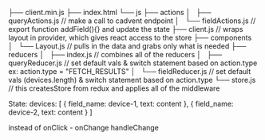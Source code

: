 ├── client.min.js
├── index.html
└── js
    ├── actions
    │   ├── queryActions.js // make a call to cadvent endpoint
    │   └── fieldActions.js // export function addField(){} and update the state
    ├── client.js           // wraps layout in provider, which gives react access to the store
    ├── components
    │   └── Layout.js       // pulls in the data and grabs only what is needed
    ├── reducers
    │   ├── index.js        // combines all of the reducers
    │   ├── queryReducer.js // set default vals & switch statement based on action.type ex: action.type = "FETCH_RESULTS"
    │   └── fieldReducer.js // set default vals (devices.length) & switch statement based on action.type
    └── store.js            // this createsStore from redux and applies all of the middleware

State:
devices: [
  {
    field_name: device-1,
    text: content
  },
  {
    field_name: device-2,
    text: content
  }
]

instead of onClick - onChange
handleChange